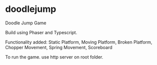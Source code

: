 # doodlejump
Doodle Jump Game

Build using Phaser and Typescript.

Functionality added: 
Static Platform,
Moving Platform,
Broken Platform,
Chopper Movement,
Spring Movement,
Scoreboard

To run the game.
use http server on root folder.


